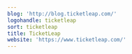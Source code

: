```yaml
---
blog: 'http://blog.ticketleap.com/'
logohandle: ticketleap
sort: ticketleap
title: TicketLeap
website: 'https://www.ticketleap.com/'
---
```

